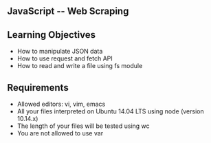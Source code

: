 ## JavaScript -- Web Scraping

## Learning Objectives 

- How to manipulate JSON data
- How to use request and fetch API
- How to read and write a file using fs module

## Requirements 

- Allowed editors: vi, vim, emacs
- All your files interpreted on Ubuntu 14.04 LTS using node (version 10.14.x)
- The length of your files will be tested using wc
- You are not allowed to use var
